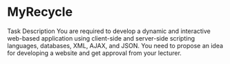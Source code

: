 # MyRecycle

Task Description
You are required to develop a dynamic and interactive web-based application using client-side and
server-side scripting languages, databases, XML, AJAX, and JSON. You need to propose an idea for
developing a website and get approval from your lecturer.
